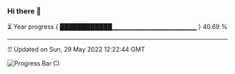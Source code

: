 ### Hi there 👋

⏳ Year progress { ████████████▁▁▁▁▁▁▁▁▁▁▁▁▁▁▁▁▁▁ } 40.69 %

---

⏰ Updated on Sun, 29 May 2022 12:22:44 GMT

![Progress Bar CI](https://github.com/liununu/liununu/workflows/Progress%20Bar%20CI/badge.svg)
